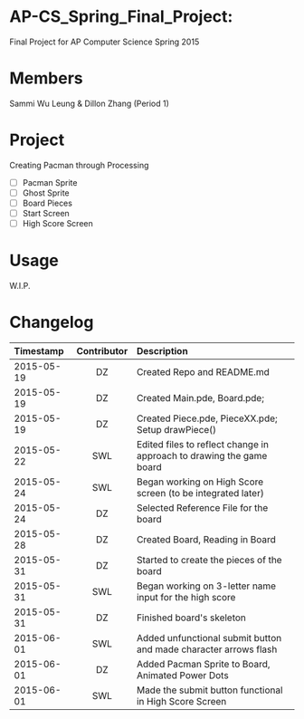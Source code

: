 AP-CS_Spring_Final_Project:
===========================

Final Project for AP Computer Science Spring 2015

Members
=======
Sammi Wu Leung & Dillon Zhang (Period 1)

Project
=======
Creating Pacman through Processing
- [ ] Pacman Sprite
- [ ] Ghost Sprite
- [ ] Board Pieces
- [ ] Start Screen
- [ ] High Score Screen

Usage
=====
W.I.P.

Changelog
=========
| Timestamp  | Contributor  | Description |
|:-----------|:------------:|:------------|
| 2015-05-19 | DZ           | Created Repo and README.md |  
| 2015-05-19 | DZ           | Created Main.pde, Board.pde; |
| 2015-05-19 | DZ           | Created Piece.pde, PieceXX.pde; Setup drawPiece() |
| 2015-05-22 | SWL          | Edited files to reflect change in approach to drawing the game board |
| 2015-05-24 | SWL          | Began working on High Score screen (to be integrated later) |
| 2015-05-24 | DZ           | Selected Reference File for the board |
| 2015-05-28 | DZ           | Created Board, Reading in Board |
| 2015-05-31 | DZ           | Started to create the pieces of the board |
| 2015-05-31 | SWL          | Began working on 3-letter name input for the high score |
| 2015-05-31 | DZ           | Finished board's skeleton |
| 2015-06-01 | SWL          | Added unfunctional submit button and made character arrows flash |
| 2015-06-01 | DZ           | Added Pacman Sprite to Board, Animated Power Dots |
| 2015-06-01 | SWL          | Made the submit button functional in High Score Screen |

